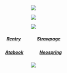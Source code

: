 ⠀<div align="center">
![](https://files.catbox.moe/yjwi7n.png)

![](https://komarev.com/ghpvc/?username=Greedism&color=afc9bc&style=plastic&label=Views&base=2990)

![](https://files.catbox.moe/t96gw9.png)
##### [Rentry](https://rentry.co/FujiwaranoMoku)ㅤㅤㅤㅤ[Strawpage](https://medangel.straw.page/)
##### [Atabook](https://xigeris.atabook.org/)ㅤㅤㅤㅤ[Neospring](https://neospring.org/@p.ai.nter/_app/warning)

![](https://files.catbox.moe/knq2ag.png)
